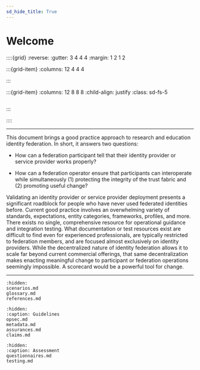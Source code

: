 ```yaml
---
sd_hide_title: True
---
```


# Welcome

::::{grid}
:reverse:
:gutter: 3 4 4 4
:margin: 1 2 1 2

:::{grid-item}
:columns: 12 4 4 4

:::

:::{grid-item}
:columns: 12 8 8 8
:child-align: justify
:class: sd-fs-5

```{rubric} Good Identity Federation Practice
```

:::

::::

---

This document brings a good practice approach to research and
education identity federation.  In short, it answers two questions:

- How can a federation participant tell that their identity provider
  or service provider works properly?

- How can a federation operator ensure that participants can
  interoperate while simultaneously (1) protecting the integrity of
  the trust fabric and (2) promoting useful change?

Validating an identity provider or service provider deployment
presents a significant roadblock for people who have never used
federated identities before.  Current good practice involves an
overwhelming variety of standards, expectations, entity categories,
frameworks, profiles, and more.  There exists no single, comprehensive
resource for operational guidance and integration testing.  What
documentation or test resources exist are difficult to find even for
experienced professionals, are typically restricted to federation
members, and are focused almost exclusively on identity providers.
While the decentralized nature of identity federation allows it to
scale far beyond current commercial offerings, that same
decentralization makes enacting meaningful change to participant or
federation operations seemingly impossible.  A scorecard would be a
powerful tool for change.

---

```{toctree}
:hidden:
scenarios.md
glossary.md
references.md
```

```{toctree}
:hidden:
:caption: Guidelines
opsec.md
metadata.md
assurances.md
claims.md
```

```{toctree}
:hidden:
:caption: Assessment
questionnaires.md
testing.md
```
